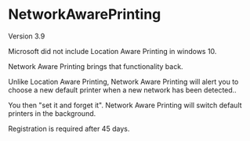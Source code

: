 # NetworkAwarePrinting
Version 3.9

Microsoft did not include Location Aware Printing in windows 10.

Network Aware Printing brings that functionality back.

Unlike Location Aware Printing, Network Aware Printing will alert you to choose a new default printer when a new network has been detected..

You then "set it and forget it". Network Aware Printing will switch default printers in the background.

Registration is required after 45 days.